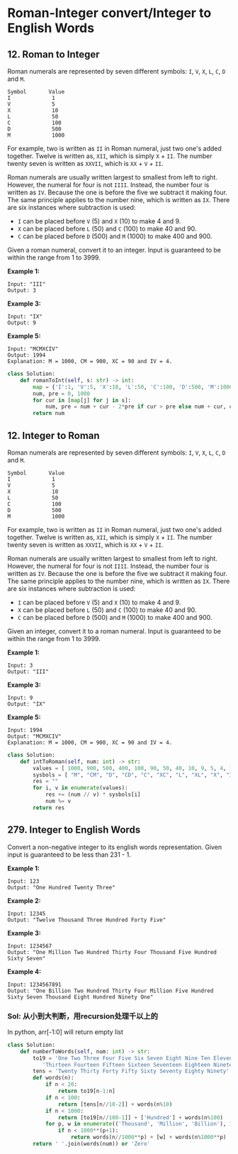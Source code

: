 # Roman-Integer convert/Integer to English Words

## 12. Roman to Integer

Roman numerals are represented by seven different symbols: `I`, `V`, `X`, `L`, `C`, `D` and `M`.

```text
Symbol       Value
I             1
V             5
X             10
L             50
C             100
D             500
M             1000
```

For example, two is written as `II` in Roman numeral, just two one's added together. Twelve is written as, `XII`, which is simply `X` + `II`. The number twenty seven is written as `XXVII`, which is `XX` + `V` + `II`.

Roman numerals are usually written largest to smallest from left to right. However, the numeral for four is not `IIII`. Instead, the number four is written as `IV`. Because the one is before the five we subtract it making four. The same principle applies to the number nine, which is written as `IX`. There are six instances where subtraction is used:

* `I` can be placed before `V` \(5\) and `X` \(10\) to make 4 and 9. 
* `X` can be placed before `L` \(50\) and `C` \(100\) to make 40 and 90. 
* `C` can be placed before `D` \(500\) and `M` \(1000\) to make 400 and 900.

Given a roman numeral, convert it to an integer. Input is guaranteed to be within the range from 1 to 3999.

**Example 1:**

```text
Input: "III"
Output: 3
```

**Example 3:**

```text
Input: "IX"
Output: 9
```

**Example 5:**

```text
Input: "MCMXCIV"
Output: 1994
Explanation: M = 1000, CM = 900, XC = 90 and IV = 4.
```

```python
class Solution:
    def romanToInt(self, s: str) -> int:
        map = {'I':1, 'V':5, 'X':10, 'L':50, 'C':100, 'D':500, 'M':1000}
        num, pre = 0, 1000
        for cur in [map[j] for j in s]:
            num, pre = num + cur - 2*pre if cur > pre else num + cur, cur
        return num
```

## 12. Integer to Roman

Roman numerals are represented by seven different symbols: `I`, `V`, `X`, `L`, `C`, `D` and `M`.

```text
Symbol       Value
I             1
V             5
X             10
L             50
C             100
D             500
M             1000
```

For example, two is written as `II` in Roman numeral, just two one's added together. Twelve is written as, `XII`, which is simply `X` + `II`. The number twenty seven is written as `XXVII`, which is `XX` + `V` + `II`.

Roman numerals are usually written largest to smallest from left to right. However, the numeral for four is not `IIII`. Instead, the number four is written as `IV`. Because the one is before the five we subtract it making four. The same principle applies to the number nine, which is written as `IX`. There are six instances where subtraction is used:

* `I` can be placed before `V` \(5\) and `X` \(10\) to make 4 and 9. 
* `X` can be placed before `L` \(50\) and `C` \(100\) to make 40 and 90. 
* `C` can be placed before `D` \(500\) and `M` \(1000\) to make 400 and 900.

Given an integer, convert it to a roman numeral. Input is guaranteed to be within the range from 1 to 3999.

**Example 1:**

```text
Input: 3
Output: "III"
```

**Example 3:**

```text
Input: 9
Output: "IX"
```

**Example 5:**

```text
Input: 1994
Output: "MCMXCIV"
Explanation: M = 1000, CM = 900, XC = 90 and IV = 4.
```

```python
class Solution:
    def intToRoman(self, num: int) -> str:
        values = [ 1000, 900, 500, 400, 100, 90, 50, 40, 10, 9, 5, 4, 1 ]
        sysbols = [ "M", "CM", "D", "CD", "C", "XC", "L", "XL", "X", "IX", "V", "IV", "I" ]
        res = ""
        for i, v in enumerate(values):
            res += (num // v) * sysbols[i]
            num %= v
        return res
```

## 279. Integer to English Words

Convert a non-negative integer to its english words representation. Given input is guaranteed to be less than 231 - 1.

**Example 1:**

```text
Input: 123
Output: "One Hundred Twenty Three"
```

**Example 2:**

```text
Input: 12345
Output: "Twelve Thousand Three Hundred Forty Five"
```

**Example 3:**

```text
Input: 1234567
Output: "One Million Two Hundred Thirty Four Thousand Five Hundred Sixty Seven"
```

**Example 4:**

```text
Input: 1234567891
Output: "One Billion Two Hundred Thirty Four Million Five Hundred Sixty Seven Thousand Eight Hundred Ninety One"
```

### Sol: 从小到大判断，用recursion处理千以上的

In python, arr\[-1:0\] will return empty list

```python
class Solution:
    def numberToWords(self, num: int) -> str:
        to19 = 'One Two Three Four Five Six Seven Eight Nine Ten Eleven Twelve ' \
           'Thirteen Fourteen Fifteen Sixteen Seventeen Eighteen Nineteen'.split()
        tens = 'Twenty Thirty Forty Fifty Sixty Seventy Eighty Ninety'.split()
        def words(n):
            if n < 20:
                return to19[n-1:n]
            if n < 100:
                return [tens[n//10-2]] + words(n%10)
            if n < 1000:
                return [to19[n//100-1]] + ['Hundred'] + words(n%100)
            for p, w in enumerate(('Thousand', 'Million', 'Billion'), 1):
                if n < 1000**(p+1):
                    return words(n//1000**p) + [w] + words(n%1000**p)
        return ' '.join(words(num)) or 'Zero'
```

